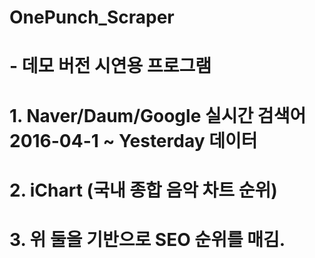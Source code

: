 # OnePunch_Scraper

# - 데모 버전 시연용 프로그램
# 1. Naver/Daum/Google 실시간 검색어 2016-04-1 ~ Yesterday 데이터
# 2. iChart (국내 종합 음악 차트 순위)
# 3. 위 둘을 기반으로 SEO 순위를 매김.